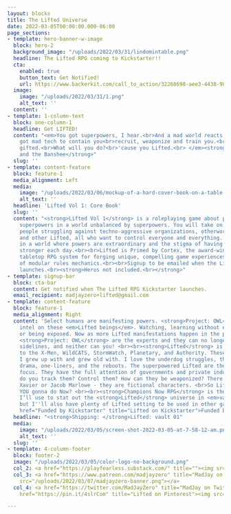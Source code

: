 ```yaml
---
layout: blocks
title: The Lifted Universe
date: 2022-03-05T00:00:00.000-06:00
page_sections:
- template: hero-banner-w-image
  block: hero-2
  background_image: "/uploads/2022/03/31/lindomintable.png"
  headline: The Lifted RPG coming to Kickstarter!!
  cta:
    enabled: true
    button_text: Get Notified!
    url: https://www.backerkit.com/call_to_action/32268698-aee3-4438-98ec-e4b4194bc844/landing
  image:
    image: "/uploads/2022/03/31/1.png"
    alt_text: ''
  content: ''
- template: 1-column-text
  block: one-column-1
  headline: Get LIFTED!
  content: "<em>You got superpowers, I hear.<br>And a mad world reacts, out of fear.<br>They
    got mad tech to contain you<br>recruit, weaponize and train you.<br>'cause you
    gifted.<br>What will you do?<br>'cause you Lifted.<br> </em><strong>-- Hoboken
    and the Banshee</strong>"
  slug: ''
- template: content-feature
  block: feature-1
  media_alignment: Left
  media:
    image: "/uploads/2022/03/06/mockup-of-a-hard-cover-book-on-a-table-with-gadgets-3407-el1.png"
    alt_text: ''
  headline: 'Lifted Vol 1: Core Book'
  slug: ''
  content: "<strong>Lifted Vol 1</strong> is a roleplaying game about people with
    superpowers in a world unbalanced by superpowers. You will take on the roles of
    people struggling against techno-aggressive organizations, otherworldly intelligences,
    and other Lifted, all who want to control everyone and everything. Make your choices
    in a world where powers are extraordinary and the stigma of having them is growing
    stronger each day.<br><br>Lifted is Primed by Cortex, the award-winning world-building
    tabletop RPG system for forging unique, compelling game experiences from a set
    of modular rules mechanics.<br><br>Signup to be emailed when the Lifted Vol1 Kickstarter
    launches.<br><strong>Heros not included.<br></strong>"
- template: signup-bar
  block: cta-bar
  content: Get notified when The Lifted RPG Kickstarter launches.
  email_recipient: madjayzero+lifted@gmail.com
- template: content-feature
  block: feature-1
  media_alignment: Right
  content: 'Select humans are manifesting powers. <strong>Project: OWL</strong> collects
    intel on these <em>Lifted beings</em>. Watching, learning without ever interfering
    or being exposed. Now as more Lifted manifestations happen in the public worldwide,
    <strong>Project: OWL</strong> are the experts and they can no longer sit on the
    sidelines, and neither can you! <br><br><strong>Lifted</strong> is my love letter
    to the X-Men, WildCATS, StormWatch, Planetary, and Authority. These are the comics
    I grew up with and grew old with. I love the underdog struggles, the soap opera
    drama, one-liners, and the reboots. The superpowered Lifted are the setting’s
    focus. They have the full attention of governments and private industries. How
    do you track them? Control them? How can they be weaponized? There is no Professor
    Xavier or Jacob Marlowe - they are fictional characters. <br>So Lifted, what are
    YOU gonna do Now? <br><br><strong>Champions Now RPG</strong> is the core system
    I’ll use to stat out the <strong>Lifted</strong> universe in <em>vault01</em>,
    but I''ll also have plenty of Lifted setting to be used in other game systems.<br><br><a
    href="Funded by Kickstarter" title="Lifted on Kickstarter">Funded by Kickstarter</a>'
  headline: "<strong>Shipping: </strong>Lifted: vault 01"
  media:
    image: "/uploads/2022/03/05/screen-shot-2022-03-05-at-7-58-12-am.png"
    alt_text: ''
  slug: ''
- template: 4-column-footer
  block: footer-2
  image: "/uploads/2022/03/05/color-logo-no-background.png"
  col_2: <a href="https://playfearless.substack.com/" title=""><img src="/uploads/2022/03/07/playfearless_banner-1.png"></a>
  col_3: <a href="https://www.patreon.com/madjayzero" title="MadJay on Patreon"><img
    src="/uploads/2022/03/07/madjayzero-banner.png"></a>
  col_4: <a href="https://twitter.com/MadJayZero" title="MadJay on Twitter"><img src="/uploads/2022/03/07/icons8-twitter-100.png"></a><a
    href="https://pin.it/4slrCom" title="Lifted on Pinterest"><img src="/uploads/2022/03/07/icons8-pinterest-100.png"></a>

---
```

